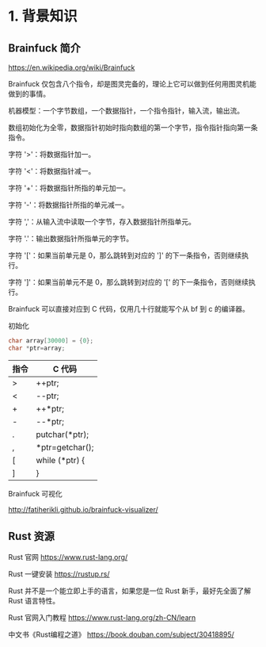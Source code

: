 # 1. 背景知识

## Brainfuck 简介

<https://en.wikipedia.org/wiki/Brainfuck>

Brainfuck 仅包含八个指令，却是图灵完备的，理论上它可以做到任何用图灵机能做到的事情。

机器模型：一个字节数组，一个数据指针，一个指令指针，输入流，输出流。

数组初始化为全零，数据指针初始时指向数组的第一个字节，指令指针指向第一条指令。

字符 '>'：将数据指针加一。

字符 '<'：将数据指针减一。

字符 '+'：将数据指针所指的单元加一。

字符 '-'：将数据指针所指的单元减一。

字符 ','：从输入流中读取一个字节，存入数据指针所指单元。

字符 '.'：输出数据指针所指单元的字节。

字符 '['：如果当前单元是 0，那么跳转到对应的 ']' 的下一条指令，否则继续执行。

字符 ']'：如果当前单元不是 0，那么跳转到对应的 '[' 的下一条指令，否则继续执行。


Brainfuck 可以直接对应到 C 代码，仅用几十行就能写个从 bf 到 c 的编译器。

初始化

```c
char array[30000] = {0};
char *ptr=array;
```

| 指令 | C 代码          |
| ---- | --------------- |
| >    | ++ptr;          |
| <    | --ptr;          |
| +    | ++*ptr;         |
| -    | --*ptr;         |
| .    | putchar(*ptr);  |
| ,    | *ptr=getchar(); |
| [    | while (*ptr) {  |
| ]    | }               |

Brainfuck 可视化

<http://fatiherikli.github.io/brainfuck-visualizer/>

## Rust 资源

Rust 官网 <https://www.rust-lang.org/>

Rust 一键安装 <https://rustup.rs/>

Rust 并不是一个能立即上手的语言，如果您是一位 Rust 新手，最好先全面了解 Rust 语言特性。

Rust 官网入门教程 <https://www.rust-lang.org/zh-CN/learn>

中文书《Rust编程之道》 <https://book.douban.com/subject/30418895/>
